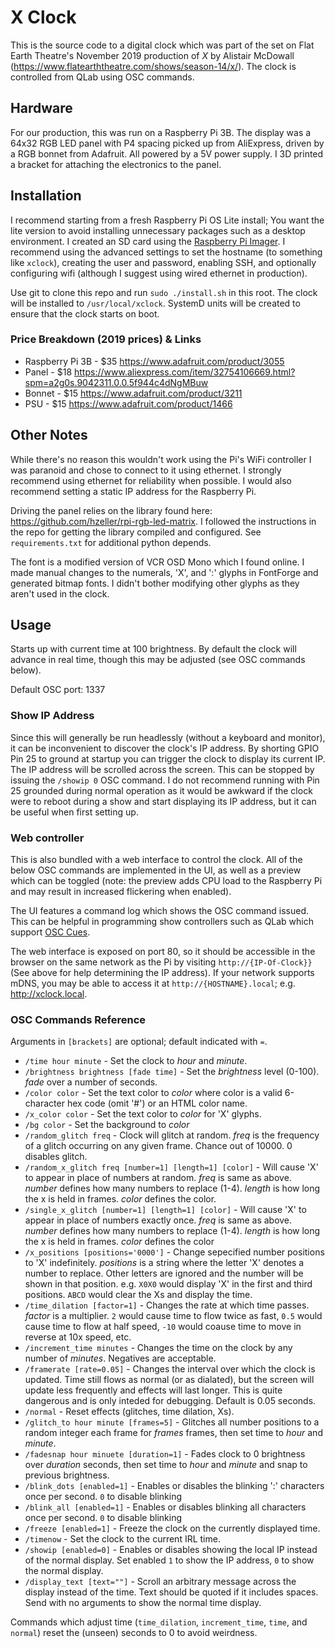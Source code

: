 # X Clock

This is the source code to a digital clock which was part of the set on Flat Earth Theatre's November 2019 production of *X* by Alistair McDowall (https://www.flatearththeatre.com/shows/season-14/x/). The clock is controlled from QLab using OSC commands.

## Hardware
For our production, this was run on a Raspberry Pi 3B. The display was a 64x32 RGB LED panel with P4 spacing picked up from AliExpress, driven by a RGB bonnet from Adafruit. All powered by a 5V power supply. I 3D printed a bracket for attaching the electronics to the panel.

## Installation
I recommend starting from a fresh Raspberry Pi OS Lite install; You want the lite version to avoid installing unnecessary packages such as a desktop environment. I created an SD card using the [Raspberry Pi Imager](https://www.raspberrypi.com/software/). I recommend using the advanced settings to set the hostname (to something like `xclock`), creating the user and password, enabling SSH, and optionally configuring wifi (although I suggest using wired ethernet in production).

Use git to clone this repo and run `sudo ./install.sh` in this root. The clock will be installed to `/usr/local/xclock`. SystemD units will be created to ensure that the clock starts on boot.

### Price Breakdown (2019 prices) & Links
* Raspberry Pi 3B - $35 https://www.adafruit.com/product/3055
* Panel - $18 https://www.aliexpress.com/item/32754106669.html?spm=a2g0s.9042311.0.0.5f944c4dNgMBuw
* Bonnet - $15 https://www.adafruit.com/product/3211
* PSU - $15 https://www.adafruit.com/product/1466

## Other Notes
While there's no reason this wouldn't work using the Pi's WiFi controller I was paranoid and chose to connect to it using ethernet. I strongly recommend using ethernet for reliability when possible. I would also recommend setting a static IP address for the Raspberry Pi.

Driving the panel relies on the library found here: https://github.com/hzeller/rpi-rgb-led-matrix. I followed the instructions in the repo for getting the library compiled and configured. See `requirements.txt` for additional python depends.

The font is a modified version of VCR OSD Mono which I found online. I made manual changes to the numerals, 'X', and ':' glyphs in FontForge and generated bitmap fonts. I didn't bother modifying other glyphs as they aren't used in the clock.

## Usage
Starts up with current time at 100 brightness. By default the clock will advance in real time, though this may be adjusted (see OSC commands below).

Default OSC port: 1337

### Show IP Address
Since this will generally be run headlessly (without a keyboard and monitor), it can be inconvenient to discover the clock's IP address. By shorting GPIO Pin 25 to ground at startup you can trigger the clock to display its current IP. The IP address will be scrolled across the screen. This can be stopped by issuing the `/showip 0` OSC command. I do not recommend running with Pin 25 grounded during normal operation as it would be awkward if the clock were to reboot during a show and start displaying its IP address, but it can be useful when first setting up.

### Web controller
This is also bundled with a web interface to control the clock. All of the below OSC commands are implemented in the UI, as well as a preview which can be toggled (note: the preview adds CPU load to the Raspberry Pi and may result in increased flickering when enabled).

The UI features a command log which shows the OSC command issued. This can be helpful in programming show controllers such as QLab which support [OSC Cues](https://qlab.app/docs/v5/networking/network-cues/).

The web interface is exposed on port 80, so it should be accessible in the browser on the same network as the Pi by visiting `http://{IP-Of-Clock}}` (See above for help determining the IP address). If your network supports mDNS, you may be able to access it at `http://{HOSTNAME}.local`; e.g. http://xclock.local.

### OSC Commands Reference

Arguments in `[brackets]` are optional; default indicated with `=`.

* `/time hour minute` - Set the clock to *hour* and *minute*.
* `/brightness brightness [fade time]` - Set the *brightness* level (0-100). *fade* over a number of seconds.
* `/color color` - Set the text color to *color* where color is a valid 6-character hex code (omit '#') or an HTML color name.
* `/x_color color` - Set the text color to *color* for 'X' glyphs.
* `/bg color` - Set the background to *color*
* `/random_glitch freq` - Clock will glitch at random. *freq* is the frequency of a glitch occurring on any given frame. Chance out of 10000. 0 disables glitch.
* `/random_x_glitch freq [number=1] [length=1] [color]` - Will cause 'X' to appear in place of numbers at random. *freq* is same as above. *number* defines how many numbers to replace (1-4). *length* is how long the x is held in frames. *color* defines the color.
* `/single_x_glitch [number=1] [length=1] [color]` - Will cause 'X' to appear in place of numbers exactly once. *freq* is same as above. *number* defines how many numbers to replace (1-4). *length* is how long the x is held in frames. *color* defines the color
* `/x_positions [positions='0000']` - Change sepecified number positions to 'X' indefinitely. *positions* is a string where the letter 'X' denotes a number to replace. Other letters are ignored and the number will be shown in that position. e.g. `X0X0` would display 'X' in the first and third positions. `ABCD` would clear the Xs and display the time.
* `/time_dilation [factor=1]` - Changes the rate at which time passes. *factor* is a multiplier. `2` would cause time to flow twice as fast, `0.5` would cause time to flow at half speed, `-10` would coause time to move in reverse at 10x speed, etc.
* `/increment_time minutes` - Changes the time on the clock by any number of *minutes*. Negatives are acceptable.
* `/framerate [rate=0.05]` - Changes the interval over which the clock is updated. Time still flows as normal (or as dialated), but the screen will update less frequently and effects will last longer. This is quite dangerous and is only inteded for debugging. Default is 0.05 seconds.
* `/normal` - Reset effects (glitches, time dilation, Xs).
* `/glitch_to hour minute [frames=5]` - Glitches all number positions to a random integer each frame for *frames* frames, then set time to *hour* and *minute*.
* `/fadesnap hour minuete [duration=1]` - Fades clock to 0 brightness over *duration* seconds, then set time to *hour* and *minute* and snap to previous brightness.
* `/blink_dots [enabled=1]` - Enables or disables the blinking ':' characters once per second. `0` to disable blinking
* `/blink_all [enabled=1]` - Enables or disables blinking all characters once per second. `0` to disable blinking
* `/freeze [enabled=1]` - Freeze the clock on the currently displayed time.
* `/timenow` - Set the clock to the current IRL time.
* `/showip [enabled=0]` - Enables or disables showing the local IP instead of the normal display. Set enabled `1` to show the IP address, `0` to show the normal display.
* `/display_text [text=""]` - Scroll an arbitrary message across the display instead of the time. Text should be quoted if it includes spaces. Send with no arguments to show the normal time display.

Commands which adjust time (`time_dilation`, `increment_time`, `time`, and `normal`) reset the (unseen) seconds to 0 to avoid weirdness.
